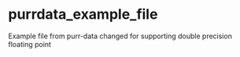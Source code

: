# purrdata_example_file
Example file from purr-data changed for supporting double precision floating point
